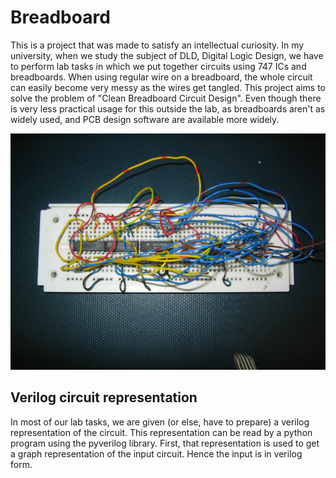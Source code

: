 Breadboard
===

This is a project that was made to satisfy an intellectual curiosity. In my university, when we study the subject of DLD, Digital Logic Design, we have to perform lab tasks in which we put together circuits using 747 ICs and breadboards. When using regular wire on a breadboard, the whole circuit can easily become very messy as the wires get tangled. This project aims to solve the problem of "Clean Breadboard Circuit Design". Even though there is very less practical usage for this outside the lab, as breadboards aren't as widely used, and PCB design software are available more widely.

![Messy Breadboard](messywires.JPG?raw=True)

Verilog circuit representation
----
In most of our lab tasks, we are given (or else, have to prepare) a verilog representation of the circuit. This representation can be read by a python program using the pyverilog library. First, that representation is used to get a graph representation of the input circuit.
Hence the input is in verilog form.
